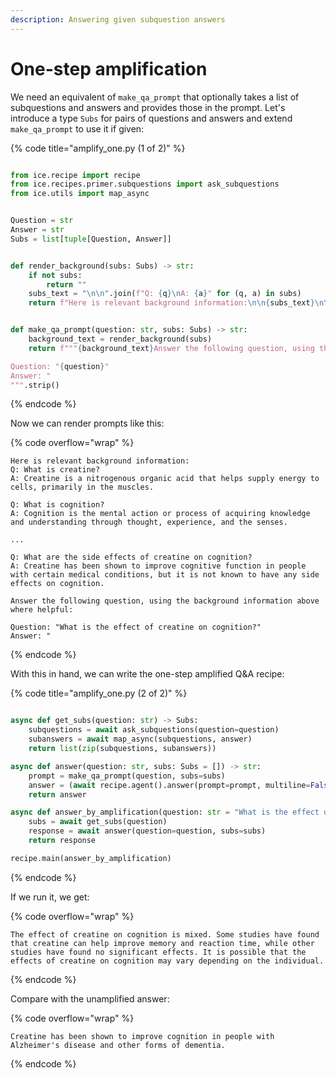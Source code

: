 ```yaml
---
description: Answering given subquestion answers
---
```


# One-step amplification

We need an equivalent of `make_qa_prompt` that optionally takes a list of subquestions and answers and provides those in the prompt. Let's introduce a type `Subs` for pairs of questions and answers and extend `make_qa_prompt` to use it if given:

{% code title="amplify_one.py (1 of 2)" %}
```python

from ice.recipe import recipe
from ice.recipes.primer.subquestions import ask_subquestions
from ice.utils import map_async


Question = str
Answer = str
Subs = list[tuple[Question, Answer]]


def render_background(subs: Subs) -> str:
    if not subs:
        return ""
    subs_text = "\n\n".join(f"Q: {q}\nA: {a}" for (q, a) in subs)
    return f"Here is relevant background information:\n\n{subs_text}\n\n"


def make_qa_prompt(question: str, subs: Subs) -> str:
    background_text = render_background(subs)
    return f"""{background_text}Answer the following question, using the background information above where helpful:

Question: "{question}"
Answer: "
""".strip()
```
{% endcode %}

Now we can render prompts like this:

{% code overflow="wrap" %}

```
Here is relevant background information:
Q: What is creatine?
A: Creatine is a nitrogenous organic acid that helps supply energy to cells, primarily in the muscles.

Q: What is cognition?
A: Cognition is the mental action or process of acquiring knowledge and understanding through thought, experience, and the senses.

...

Q: What are the side effects of creatine on cognition?
A: Creatine has been shown to improve cognitive function in people with certain medical conditions, but it is not known to have any side effects on cognition.

Answer the following question, using the background information above where helpful:

Question: "What is the effect of creatine on cognition?"
Answer: "
```

{% endcode %}

With this in hand, we can write the one-step amplified Q\&A recipe:

{% code title="amplify_one.py (2 of 2)" %}
```python

async def get_subs(question: str) -> Subs:
    subquestions = await ask_subquestions(question=question)
    subanswers = await map_async(subquestions, answer)
    return list(zip(subquestions, subanswers))

async def answer(question: str, subs: Subs = []) -> str:
    prompt = make_qa_prompt(question, subs=subs)
    answer = (await recipe.agent().answer(prompt=prompt, multiline=False)).strip('" ')
    return answer

async def answer_by_amplification(question: str = "What is the effect of creatine on cognition?"):
    subs = await get_subs(question)
    response = await answer(question=question, subs=subs)
    return response

recipe.main(answer_by_amplification)
```
{% endcode %}

If we run it, we get:

{% code overflow="wrap" %}

```
The effect of creatine on cognition is mixed. Some studies have found that creatine can help improve memory and reaction time, while other studies have found no significant effects. It is possible that the effects of creatine on cognition may vary depending on the individual.
```

{% endcode %}

Compare with the unamplified answer:

{% code overflow="wrap" %}

```
Creatine has been shown to improve cognition in people with Alzheimer's disease and other forms of dementia.
```

{% endcode %}
